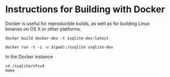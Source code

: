 Instructions for Building with Docker
=====================================

Docker is useful for reproducible builds, as well as for building Linux binaries
on OS X or other platforms.

```
docker build docker-dev -t ssqlite-dev:latest
```

```
docker run -t -i -v $(pwd):/ssqlite ssqlite-dev
```

In the Docker instance
```
cd /ssqlite/nfsv4
make
```
